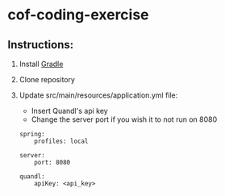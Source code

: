 # cof-coding-exercise

## Instructions:
1. Install [Gradle](https://gradle.org/install/)
2. Clone repository
3. Update src/main/resources/application.yml file:
    * Insert Quandl's api key
    * Change the server port if you wish it to not run on 8080
    
    ```
    spring:
        profiles: local
      
    server:
        port: 8080
      
    quandl:
        apiKey: <api_key>
    ```

